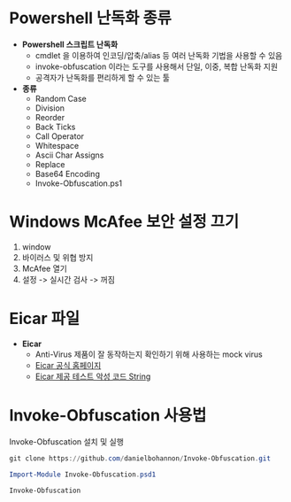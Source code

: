 # Powershell 난독화 종류

- **Powershell 스크립트 난독화**
  - cmdlet 을 이용하여 인코딩/압축/alias 등 여러 난독화 기법을 사용할 수 있음
  - invoke-obfuscation 이라는 도구를 사용해서 단일, 이중, 복합 난독화 지원
  - 공격자가 난독화를 편리하게 할 수 있는 툴
- **종류**
  - Random Case
  - Division
  - Reorder
  - Back Ticks
  - Call Operator
  - Whitespace
  - Ascii Char Assigns
  - Replace
  - Base64 Encoding
  - Invoke-Obfuscation.ps1

# Windows McAfee 보안 설정 끄기

1. window
2. 바이러스 및 위협 방지
3. McAfee 열기
4. 설정 -> 실시간 검사 -> 꺼짐

# Eicar 파일

- **Eicar**
  - Anti-Virus 제품이 잘 동작하는지 확인하기 위해 사용하는 mock virus
  - [Eicar 공식 홈페이지](https://www.eicar.org/?page_id=3950)
  - [Eicar 제공 테스트 악성 코드 String](https://secure.eicar.org/eicar.com.txt)

# Invoke-Obfuscation 사용법

Invoke-Obfuscation 설치 및 실행

```powershell
git clone https://github.com/danielbohannon/Invoke-Obfuscation.git

Import-Module Invoke-Obfuscation.psd1

Invoke-Obfuscation
```
